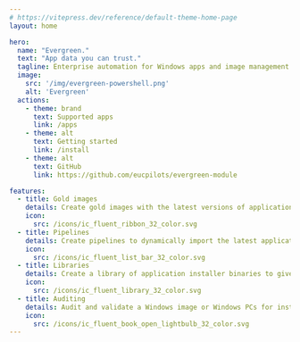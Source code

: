 ```yaml
---
# https://vitepress.dev/reference/default-theme-home-page
layout: home

hero:
  name: "Evergreen."
  text: "App data you can trust."
  tagline: Enterprise automation for Windows apps and image management with the latest version and downloads for common Windows applications via PowerShell.
  image:
    src: '/img/evergreen-powershell.png'
    alt: 'Evergreen'
  actions:
    - theme: brand
      text: Supported apps
      link: /apps
    - theme: alt
      text: Getting started
      link: /install
    - theme: alt
      text: GitHub
      link: https://github.com/eucpilots/evergreen-module

features:
  - title: Gold images
    details: Create gold images with the latest versions of applications - ensures those images are up to date.
    icon:
      src: /icons/ic_fluent_ribbon_32_color.svg
  - title: Pipelines
    details: Create pipelines to dynamically import the latest application version into Intune, Configuration Manager, Nerdio Manager etc.
    icon:
      src: /icons/ic_fluent_list_bar_32_color.svg
  - title: Libraries
    details: Create a library of application installer binaries to give you control over installed versions.
    icon:
      src: /icons/ic_fluent_library_32_color.svg
  - title: Auditing
    details: Audit and validate a Windows image or Windows PCs for installed application versions.
    icon:
      src: /icons/ic_fluent_book_open_lightbulb_32_color.svg
---
```

